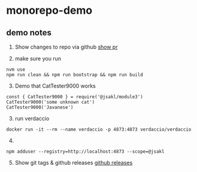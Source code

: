 # monorepo-demo

## demo notes

1. Show changes to repo via github
   [show pr](https://github.com/barendb/-jsakl-monorepo-demo/pull/1/files)

2. make sure you run 
```
nvm use
npm run clean && npm run bootstrap && npm run build
```

3. Demo that CatTester9000 works 
```
const { CatTester9000 } = require('@jsakl/module3')
CatTester9000('some unknown cat')
CatTester9000('Javanese')
```

3. run verdaccio 
```
docker run -it --rm --name verdaccio -p 4873:4873 verdaccio/verdaccio
```

4. 
```
npm adduser --registry=http://localhost:4873 --scope=@jsakl
```

5. Show git tags & github releases
  [github releases](https://github.com/barendb/-jsakl-monorepo-demo/releases)
